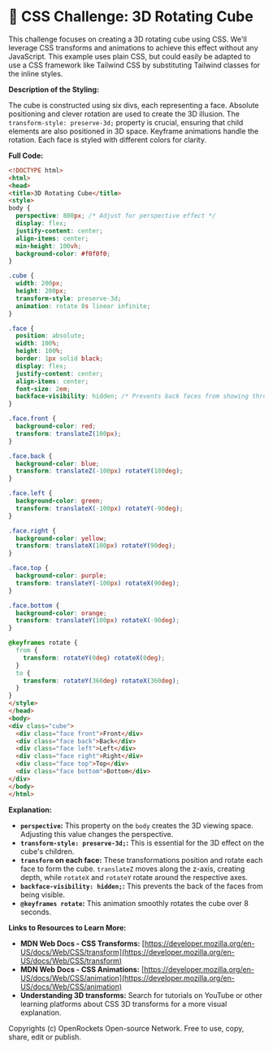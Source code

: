 # 🐞 CSS Challenge:  3D Rotating Cube


This challenge focuses on creating a 3D rotating cube using CSS.  We'll leverage CSS transforms and animations to achieve this effect without any JavaScript.  This example uses plain CSS, but could easily be adapted to use a CSS framework like Tailwind CSS by substituting Tailwind classes for the inline styles.


**Description of the Styling:**

The cube is constructed using six divs, each representing a face.  Absolute positioning and clever rotation are used to create the 3D illusion.  The `transform-style: preserve-3d;` property is crucial, ensuring that child elements are also positioned in 3D space.  Keyframe animations handle the rotation.  Each face is styled with different colors for clarity.


**Full Code:**

```html
<!DOCTYPE html>
<html>
<head>
<title>3D Rotating Cube</title>
<style>
body {
  perspective: 800px; /* Adjust for perspective effect */
  display: flex;
  justify-content: center;
  align-items: center;
  min-height: 100vh;
  background-color: #f0f0f0;
}

.cube {
  width: 200px;
  height: 200px;
  transform-style: preserve-3d;
  animation: rotate 8s linear infinite;
}

.face {
  position: absolute;
  width: 100%;
  height: 100%;
  border: 1px solid black;
  display: flex;
  justify-content: center;
  align-items: center;
  font-size: 2em;
  backface-visibility: hidden; /* Prevents back faces from showing through */
}

.face.front {
  background-color: red;
  transform: translateZ(100px);
}

.face.back {
  background-color: blue;
  transform: translateZ(-100px) rotateY(180deg);
}

.face.left {
  background-color: green;
  transform: translateX(-100px) rotateY(-90deg);
}

.face.right {
  background-color: yellow;
  transform: translateX(100px) rotateY(90deg);
}

.face.top {
  background-color: purple;
  transform: translateY(-100px) rotateX(90deg);
}

.face.bottom {
  background-color: orange;
  transform: translateY(100px) rotateX(-90deg);
}

@keyframes rotate {
  from {
    transform: rotateY(0deg) rotateX(0deg);
  }
  to {
    transform: rotateY(360deg) rotateX(360deg);
  }
}
</style>
</head>
<body>
<div class="cube">
  <div class="face front">Front</div>
  <div class="face back">Back</div>
  <div class="face left">Left</div>
  <div class="face right">Right</div>
  <div class="face top">Top</div>
  <div class="face bottom">Bottom</div>
</div>
</body>
</html>
```


**Explanation:**

* **`perspective`:** This property on the `body` creates the 3D viewing space.  Adjusting this value changes the perspective.
* **`transform-style: preserve-3d;`:** This is essential for the 3D effect on the cube's children.
* **`transform` on each face:**  These transformations position and rotate each face to form the cube.  `translateZ` moves along the z-axis, creating depth, while `rotateX` and `rotateY` rotate around the respective axes.
* **`backface-visibility: hidden;`:** This prevents the back of the faces from being visible.
* **`@keyframes rotate`:** This animation smoothly rotates the cube over 8 seconds.


**Links to Resources to Learn More:**

* **MDN Web Docs - CSS Transforms:** [https://developer.mozilla.org/en-US/docs/Web/CSS/transform](https://developer.mozilla.org/en-US/docs/Web/CSS/transform)
* **MDN Web Docs - CSS Animations:** [https://developer.mozilla.org/en-US/docs/Web/CSS/animation](https://developer.mozilla.org/en-US/docs/Web/CSS/animation)
* **Understanding 3D transforms:** Search for tutorials on YouTube or other learning platforms about CSS 3D transforms for a more visual explanation.


Copyrights (c) OpenRockets Open-source Network. Free to use, copy, share, edit or publish.

